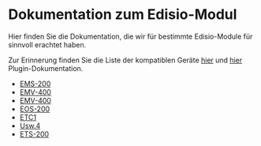 # Dokumentation zum Edisio-Modul

Hier finden Sie die Dokumentation, die wir für bestimmte Edisio-Module für sinnvoll erachtet haben.

Zur Erinnerung finden Sie die Liste der kompatiblen Geräte [hier](equipement.compatible.md) und [hier](https://doc.jeedom.com/de_DE/plugins/automation%20protocol/edisio/) Plugin-Dokumentation.

- [EMS-200](edisio.EMS-200_-_Capteur_de_mouvement.md)
- [EMV-400](edisio.EMV-400_-_Eclairage.md)
- [EMV-400](edisio.EMV-400_-_Volet.md)
- [EOS-200](edisio.EOS-200_-_Capteur_d'ouverture.md)
- [ETC1](edisio.ETC1_-_Télécommande_Smile.md)
- [Usw.4](edisio.ETC4_-_Télécommande.md)
- [ETS-200](edisio.ETS-200_-_Capteur_de_température.md)
